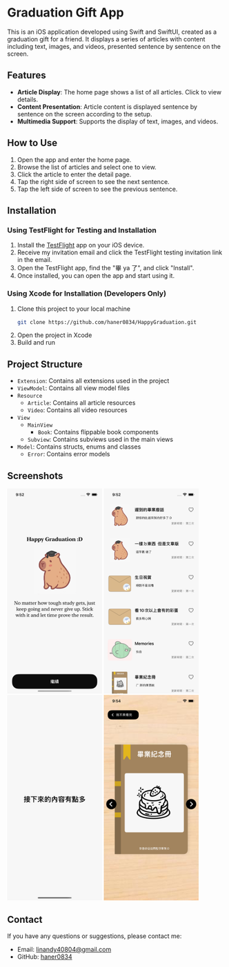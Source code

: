 # Graduation Gift App

This is an iOS application developed using Swift and SwiftUI, created as a graduation gift for a friend. It displays a series of articles with content including text, images, and videos, presented sentence by sentence on the screen.

## Features

- **Article Display**: The home page shows a list of all articles. Click to view details.
- **Content Presentation**: Article content is displayed sentence by sentence on the screen according to the setup.
- **Multimedia Support**: Supports the display of text, images, and videos.

## How to Use

1. Open the app and enter the home page.
2. Browse the list of articles and select one to view.
3. Click the article to enter the detail page.
4. Tap the right side of screen to see the next sentence.
5. Tap the left side of screen to see the previous sentence.

## Installation

### Using TestFlight for Testing and Installation

1. Install the [TestFlight](https://apps.apple.com/us/app/testflight/id899247664) app on your iOS device.
2. Receive my invitation email and click the TestFlight testing invitation link in the email.
3. Open the TestFlight app, find the "畢 ya 了", and click "Install".
4. Once installed, you can open the app and start using it.

### Using Xcode for Installation (Developers Only)

1. Clone this project to your local machine
    ```bash
    git clone https://github.com/haner0834/HappyGraduation.git
    ```
2. Open the project in Xcode
3. Build and run

## Project Structure

- `Extension`: Contains all extensions used in the project
- `ViewModel`: Contains all view model files
- `Resource`
  - `Article`: Contains all article resources
  - `Video`: Contains all video resources
- `View`
  - `MainView`
    - `Book`: Contains flippable book components
  - `Subview`: Contains subviews used in the main views
- `Model`: Contains structs, enums and classes
  - `Error`: Contains error models

## Screenshots

<div>
  <img src="https://github.com/haner0834/HappyGraduation/blob/main/ScreenShot/WelcomePage.png" width=220>
  <img src="https://github.com/haner0834/HappyGraduation/blob/main/ScreenShot/HomePage.png" width=220>
  <img src="https://github.com/haner0834/HappyGraduation/blob/main/ScreenShot/ArticleDetail.png" width=220>
  <img src="https://github.com/haner0834/HappyGraduation/blob/main/ScreenShot/GraduationBook.png" width=220>
<div/>

## Contact

If you have any questions or suggestions, please contact me:
- Email: [linandy40804@gmail.com](linandy40804@gmail.com)
- GitHub: [haner0834](https://github.com/haner0834)
